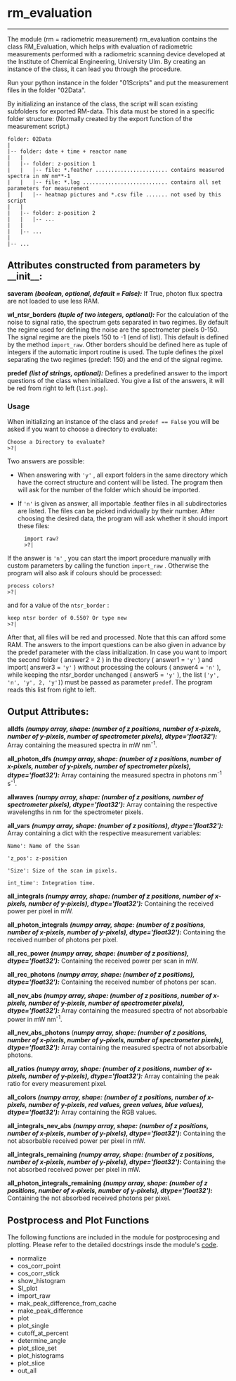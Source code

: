 # rm_evaluation

---

The module (rm = radiometric measurement) rm_evaluation contains the class RM_Evaluation, which helps with evaluation
of radiometric measurements performed with a radiometric scanning device developed at the Institute of Chemical
Engineering, University Ulm. By creating an instance of the class, it can lead you through the procedure.

Run your python instance in the folder "01Scripts" and put the measurement files in the folder "02Data".

By initializing an instance of the class, the script will scan existing subfolders for exported RM-data. This data
must be stored in a specific folder structure: (Normally created by the export function of the measurement script.)

    folder: 02Data
    |
    |-- folder: date + time + reactor name
    |   |
    |   |-- folder: z-position 1
    |   |   |-- file: *.feather ....................... contains measured spectra in mW nm**-1
    |   |   |-- file: *.log ........................... contains all set parameters for measurement
    |   |   |-- heatmap pictures and *.csv file ....... not used by this script
    |   |
    |   |-- folder: z-position 2
    |   |   |-- ...
    |   |
    |   |-- ...
    |
    |-- ...
    
## Attributes constructed from parameters by \_\_init\_\_:

**saveram** ***(boolean, optional, default = False):*** If True, photon flux spectra are not loaded to use less RAM.

**wl\_ntsr\_borders** ***(tuple of two integers, optional):***
For the calculation of the noise to signal ratio, the spectrum gets separated in two regimes. By default the regime used for defining the noise are the spectrometer pixels 0-150. The signal regime are the pixels 150 to -1
(end of list). This default is defined by the method `import_raw`. Other borders should be defined here as tuple of integers if the automatic import routine is used. The tuple defines the pixel separating the two regimes (predef: 150) and the end of the signal regime.

**predef** ***(list of strings, optional):***
Defines a predefined answer to the import questions of the class when initialized. You give a list of
the answers, it will be red from right to left (`list.pop`).

### Usage

When initializing an instance of the class and `predef == False` you will be asked
if you want to choose a directory to evaluate:

    Choose a Directory to evaluate?
    >?|

Two answers are possible:

- When answering with `'y'` , all export folders in the same directory which have the correct structure and
content will be listed. The program then will ask for the number of the folder
which should be imported.
- If `'n'` is given as answer, all importable .feather files in all subdirectories are listed. The
files can be picked individually by their number.
After choosing the desired data, the program will ask whether it should import these files:

		import raw?
		>?|

If the answer is `'n'` , you can start the import procedure manually with custom parameters by calling
the function `import_raw` . Otherwise the program will also ask if colours should be processed:

    process colors?
    >?|

and for a value of the `ntsr_border` :

    keep ntsr border of 0.550? Or type new
    >?|

After that, all files will be red and processed. Note that this can afford some RAM. The answers to the import questions can be also given in advance by the predef parameter with the class initialization. In case you want to import the second folder ( answer2 = 2 ) in the directory ( answer1 = `'y'` )
and import( answer3 = `'y'` ) without processing the colours ( answer4 = `'n'` ), while keeping the ntsr_border unchanged ( answer5 = `'y'` ), the list `['y', 'n', 'y', 2, 'y']`) must be passed as parameter `predef`. The program reads this list from right to left.

        
## Output Attributes:

**alldfs** ***(numpy array,
        shape: (number of z positions, number of x-pixels, number of y-pixels, number of spectrometer pixels),
        dtype='float32'):***
    Array containing the measured spectra in mW nm<sup>-1</sup>.

**all\_photon\_dfs** ***(numpy array,
        shape: (number of z positions, number of x-pixels, number of y-pixels, number of spectrometer pixels),
        dtype='float32'):***
    Array containing the measured spectra in photons nm<sup>-1</sup> s<sup>-1</sup>.


**allwaves** ***(numpy array,
          shape: (number of z positions, number of spectrometer pixels),
          dtype='float32'):***
    Array containing the respective wavelengths in nm for the spectrometer pixels.

**all\_vars** ***(numpy array,
          shape: (number of z positions),
          dtype='float32'):***
    Array containing a dict with the respective measurement variables:
    
	Name': Name of the Ssan
    
	'z_pos': z-position
    
	'Size': Size of the scan im pixels.
    
	int_time': Integration time.

**all\_integrals** ***(numpy array,
               shape: (number of z positions, number of x-pixels, number of y-pixels),
               dtype='float32'):***
    Containing the received power per pixel in mW.

**all\_photon\_integrals** ***(numpy array,
                      shape: (number of z positions, number of x-pixels, number of y-pixels),
                      dtype='float32'):***
    Containing the received number of photons per pixel.

**all\_rec\_power** ***(numpy array,
              shape: (number of z positions),
              dtype='float32'):***
    Containing the received power per scan in mW.

**all\_rec\_photons** ***(numpy array,
                 shape: (number of z positions),
                 dtype='float32'):***
    Containing the received number of photons per scan.

**all\_nev\_abs** ***(numpy array,
             shape: (number of z positions, number of x-pixels, number of y-pixels, number of spectrometer
             pixels),
             dtype='float32'):***
    Array containing the measured spectra of not absorbable power in mW nm<sup>-1</sup>.

**all\_nev\_abs\_photons** (***numpy array,
                     shape: (number of z positions, number of x-pixels, number of y-pixels, number of
                     spectrometer pixels),
                     dtype='float32'):***
    Array containing the measured spectra of not absorbable photons.

**all\_ratios** ***(numpy array,
            shape: (number of z positions, number of x-pixels, number of y-pixels),
            dtype='float32'):***
    Array containing the peak ratio for every measurement pixel.

**all\_colors** ***(numpy array,
            shape: (number of z positions, number of x-pixels, number of y-pixels, red values, green values,
            blue values),
            dtype='float32'):***
    Array containing the RGB values.

**all\_integrals\_nev\_abs** ***(numpy array,
                       shape: (number of z positions, number of x-pixels, number of y-pixels),
                       dtype='float32'):***
    Containing the not absorbable received power per pixel in mW.

**all\_integrals\_remaining** ***(numpy array,
                         shape: (number of z positions, number of x-pixels, number of y-pixels),
                         dtype='float32'):***
    Containing the not absorbed received power per pixel in mW.

**all\_photon\_integrals\_remaining** ***(numpy array,
                                shape: (number of z positions, number of x-pixels, number of y-pixels),
                                dtype='float32'):***
    Containing the not absorbed received photons per pixel.

## Postprocess and Plot Functions

The following functions are included in the module for postprocesing and plotting. Please refer to the detailed docstrings insde the module's [code](./01Skripts/rm_evaluation.py).


- normalize 
- cos\_corr\_point 
- cos\_corr\_stick 
- show\_histogram 
- SI\_plot 
- import\_raw  
- mak\_peak\_difference\_from\_cache  
- make\_peak\_difference  
- plot 
- plot\_single  
- cutoff\_at\_percent 
- determine\_angle 
- plot\_slice\_set  
- plot\_histograms 
- plot\_slice  
- out\_all 



